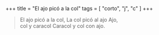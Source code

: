+++
title = "El ajo picó a la col"
tags = [
    "corto", "j", "c"
]
+++

> El ajo picó a la col, La col picó al ajo Ajo,<br>
> col y caracol Caracol y col con ajo.

<!--more-->
